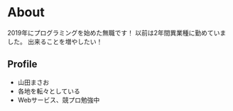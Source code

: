 # About

2019年にプログラミングを始めた無職です！
以前は2年間異業種に勤めていました。
出来ることを増やしたい！

## Profile
- 山田まさお
- 各地を転々としている
- Webサービス、競プロ勉強中
